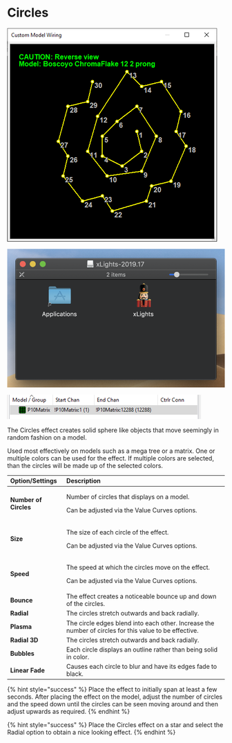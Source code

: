 # Circles

![Icon](../../.gitbook/assets/image%20%28373%29.png)

![Sequencer Grid](../../.gitbook/assets/image%20%28419%29.png)

![](../../.gitbook/assets/image%20%28205%29.png)

The Circles effect creates solid sphere like objects that move seemingly in random fashion on a model.

Used most effectively on models such as a mega tree or a matrix.  One or multiple colors can be used for the effect. If multiple colors are selected, than the circles will be made up of the selected colors.

<table>
  <thead>
    <tr>
      <th style="text-align:left">Option/Settings</th>
      <th style="text-align:left">Description</th>
    </tr>
  </thead>
  <tbody>
    <tr>
      <td style="text-align:left"><b>Number of Circles</b>
      </td>
      <td style="text-align:left">
        <p>Number of circles that displays on a model.</p>
        <p>Can be adjusted via the Value Curves options.</p>
      </td>
    </tr>
    <tr>
      <td style="text-align:left"><b>Size</b>
      </td>
      <td style="text-align:left">
        <p>The size of each circle of the effect.</p>
        <p>Can be adjusted via the Value Curves options.</p>
      </td>
    </tr>
    <tr>
      <td style="text-align:left"><b>Speed</b>
      </td>
      <td style="text-align:left">
        <p>The speed at which the circles move on the effect.</p>
        <p>Can be adjusted via the Value Curves options.</p>
      </td>
    </tr>
    <tr>
      <td style="text-align:left"><b>Bounce</b>
      </td>
      <td style="text-align:left">The effect creates a noticeable bounce up and down of the circles.</td>
    </tr>
    <tr>
      <td style="text-align:left"><b>Radial</b>
      </td>
      <td style="text-align:left">The circles stretch outwards and back radially.</td>
    </tr>
    <tr>
      <td style="text-align:left"><b>Plasma</b>
      </td>
      <td style="text-align:left">The circle edges blend into each other. Increase the number of circles
        for this value to be effective.</td>
    </tr>
    <tr>
      <td style="text-align:left"><b>Radial 3D</b>
      </td>
      <td style="text-align:left">The circles stretch outwards and back radially.</td>
    </tr>
    <tr>
      <td style="text-align:left"><b>Bubbles</b>
      </td>
      <td style="text-align:left">Each circle displays an outline rather than being solid in color.</td>
    </tr>
    <tr>
      <td style="text-align:left"><b>Linear Fade</b>
      </td>
      <td style="text-align:left">Causes each circle to blur and have its edges fade to black.</td>
    </tr>
  </tbody>
</table>{% hint style="success" %}
Place the effect to initially span at least a few seconds.  After placing the effect on the model, adjust the number of circles and the speed down until the circles can be seen moving around and then adjust upwards as required.
{% endhint %}

{% hint style="success" %}
Place the Circles effect on a star and select the Radial option to obtain a nice looking effect.
{% endhint %}


